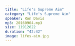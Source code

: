 ```yaml
---
title: "Life's Supreme Aim"
category: "Life's Supreme Aim"
speaker: Ron Davis
mp3: 20160904.mp3
size: 11912822
duration: "42:42"
image: lifes-aim.jpg
---
```

